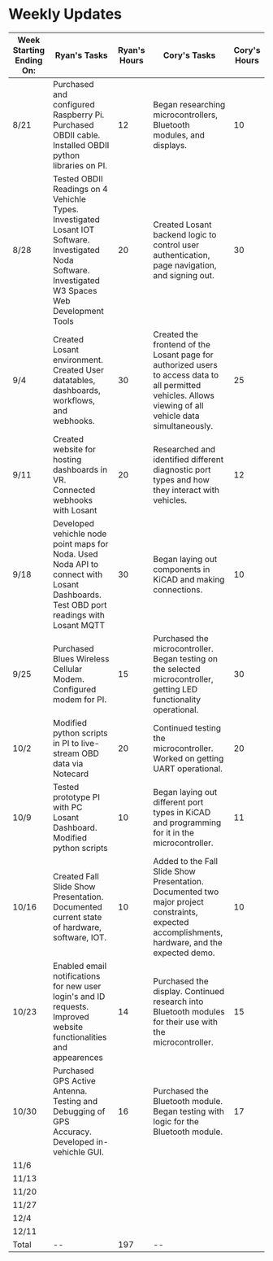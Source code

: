 # Weekly Updates
| Week Starting Ending On: | Ryan's Tasks | Ryan's Hours| Cory's Tasks | Cory's Hours |
| --- | --- | --- | --- | --- |
| 8/21 | Purchased and configured Raspberry Pi. Purchased OBDII cable. Installed OBDII python libraries on PI. | 12 | Began researching microcontrollers, Bluetooth modules, and displays. | 10 |
| 8/28 | Tested OBDII Readings on 4 Vehichle Types. Investigated Losant IOT Software. Investigated Noda Software. Investigated W3 Spaces Web Development Tools | 20 | Created Losant backend logic to control user authentication, page navigation, and signing out. | 30 |
| 9/4 | Created Losant environment. Created User datatables, dashboards, workflows, and webhooks. | 30 | Created the frontend of the Losant page for authorized users to access data to all permitted vehicles. Allows viewing of all vehicle data simultaneously. | 25 |
| 9/11 | Created website for hosting dashboards in VR. Connected webhooks with Losant | 20 | Researched and identified different diagnostic port types and how they interact with vehicles. | 12 |
| 9/18 | Developed vehichle node point maps for Noda. Used Noda API to connect with Losant Dashboards. Test OBD port readings with Losant MQTT | 30 | Began laying out components in KiCAD and making connections. | 10 |
| 9/25 | Purchased Blues Wireless Cellular Modem. Configured modem for PI. | 15 | Purchased the microcontroller. Began testing on the selected microcontroller, getting LED functionality operational. | 30 |
| 10/2 | Modified python scripts in PI to live-stream OBD data via Notecard | 20 | Continued testing the microcontroller. Worked on getting UART operational. | 20 |
| 10/9 | Tested prototype PI with PC Losant Dashboard. Modified python scripts | 10 | Began laying out different port types in KiCAD and programming for it in the microcontroller. | 11 |
| 10/16 | Created Fall Slide Show Presentation. Documented current state of hardware, software, IOT. | 10 | Added to the Fall Slide Show Presentation. Documented two major project constraints, expected accomplishments, hardware, and the expected demo.  | 10 |
| 10/23 | Enabled email notifications for new user login's and ID requests. Improved website functionalities and appearences | 14 | Purchased the display. Continued research into Bluetooth modules for their use with the microcontroller. | 15 |
| 10/30 | Purchased GPS Active Antenna. Testing and Debugging of GPS Accuracy. Developed in-vehichle GUI. | 16 | Purchased the Bluetooth module. Began testing with logic for the Bluetooth module. | 17 |
| 11/6 |
| 11/13 |
| 11/20 |
| 11/27 |
| 12/4 |
| 12/11 |
| Total | -- | 197 | -- | |
